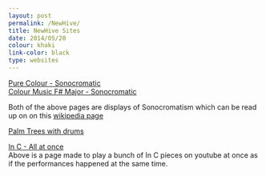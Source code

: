 ```yaml
---
layout: post
permalink: /NewHive/
title: NewHive Sites 
date: 2014/05/20
colour: khaki
link-color: black
type: websites
---
```


[Pure Colour - Sonocromatic](http://newhive.com/ixt/colourpure)  
[Colour Music F# Major - Sonocromatic](http://newhive.com/ixt/colour-music-fsmaj)  

Both of the above pages are displays of Sonocromatism which can be read up on on this [wikipedia page](https://en.wikipedia.org/wiki/Sonochromatism)   

[Palm Trees with drums](http://newhive.com/ixt)  


[In C - All at once](http://newhive.com/ixt/in-c-all-at-once)  
Above is a page made to play a bunch of In C pieces on youtube at once as if the performances happened at the same time.  


